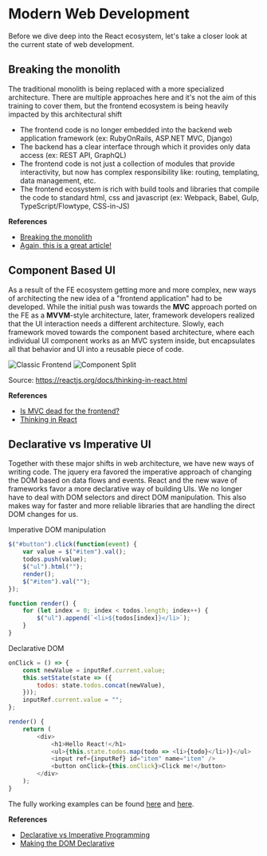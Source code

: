 # Modern Web Development
Before we dive deep into the React ecosystem, let's take a closer look at the current state of web development.

## Breaking the monolith
The traditional monolith is being replaced with a more specialized architecture. There are multiple approaches here and it's not the aim of this training to cover them, but the frontend ecosystem is being heavily impacted by this architectural shift
* The frontend code is no longer embedded into the backend web application framework (ex: RubyOnRails, ASP.NET MVC, Django)
* The backend has a clear interface through which it provides only data access (ex: REST API, GraphQL)
* The frontend code is not just a collection of modules that provide interactivity, but now has complex responsibility like: routing, templating, data management, etc.
* The frontend ecosystem is rich with build tools and libraries that compile the code to standard html, css and javascript (ex: Webpack, Babel, Gulp, TypeScript/Flowtype, CSS-in-JS)

**References**
* [Breaking the monolith](https://martinfowler.com/articles/break-monolith-into-microservices.html)
* [Again, this is a great article!](https://medium.com/@peterxjang/modern-javascript-explained-for-dinosaurs-f695e9747b70)

## Component Based UI
As a result of the FE ecosystem getting more and more complex, new ways of architecting the new idea of a "frontend application" had to be developed. While the initial push was towards the **MVC** approach ported on the FE as a **MVVM**-style architecture, later, framework developers realized that the UI interaction needs a different architecture. Slowly, each framework moved towards the component based architecture, where each individual UI component works as an MVC system inside, but encapsulates all that behavior and UI into a reusable piece of code.

![Classic Frontend](https://reactjs.org/static/thinking-in-react-mock-1071fbcc9eed01fddc115b41e193ec11-4dd91.png "Classic Frontend")
![Component Split](https://reactjs.org/static/thinking-in-react-components-eb8bda25806a89ebdc838813bdfa3601-82965.png "Component Split")

Source: https://reactjs.org/docs/thinking-in-react.html

**References**
* [Is MVC dead for the frontend?](https://medium.freecodecamp.org/is-mvc-dead-for-the-frontend-35b4d1fe39ec)
* [Thinking in React](https://reactjs.org/docs/thinking-in-react.html)

## Declarative vs Imperative UI
Together with these major shifts in web architecture, we have new ways of writing code. The jquery era favored the imperative approach of changing the DOM based on data flows and events. React and the new wave of frameworks favor a more declarative way of building UIs. We no longer have to deal with DOM selectors and direct DOM manipulation. This also makes way for faster and more reliable libraries that are handling the direct DOM changes for us.

Imperative DOM manipulation
```javascript
$("#button").click(function(event) {
    var value = $("#item").val();
    todos.push(value);
    $("ul").html("");
    render();
    $("#item").val("");
});

function render() {
    for (let index = 0; index < todos.length; index++) {
        $("ul").append(`<li>${todos[index]}</li>`);
    }
}
```

Declarative DOM
```javascript
onClick = () => {
    const newValue = inputRef.current.value;
    this.setState(state => ({
        todos: state.todos.concat(newValue),
    }));
    inputRef.current.value = "";
};

render() {
    return (
        <div>
            <h1>Hello React!</h1>
            <ul>{this.state.todos.map(todo => <li>{todo}</li>)}</ul>
            <input ref={inputRef} id="item" name="item" />
            <button onClick={this.onClick}>Click me!</button>
        </div>
    );
}
```

The fully working examples can be found [here](https://codesandbox.io/s/43np9vp839) and [here](https://codesandbox.io/s/oo0980nk99).

**References**
* [Declarative vs Imperative Programming](https://tylermcginnis.com/imperative-vs-declarative-programming/)
* [Making the DOM Declarative](https://www.youtube.com/watch?v=vyO5wKHlWZg)
